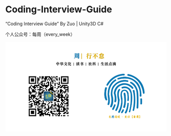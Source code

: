 # Coding-Interview-Guide
“Coding Interview Guide” By Zuo | Unity3D C# 



个人公众号：每周（every_week）

![每周](Images/每周.jpg)